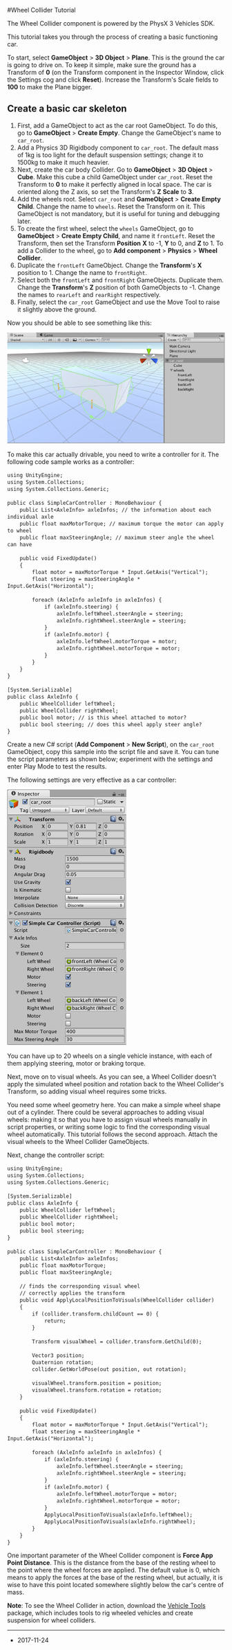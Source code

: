#Wheel Collider Tutorial
 
The Wheel Collider component is powered by the PhysX 3 Vehicles SDK.

This tutorial takes you through the process of creating a basic functioning car.

To start, select __GameObject__ &gt; __3D Object__ &gt; __Plane__. This is the ground the car is going to drive on. To keep it simple, make sure the ground has a Transform of __0__ (on the Transform component in the Inspector Window, click the Settings cog and click __Reset__). Increase the Transform's Scale fields to __100__ to make the Plane bigger.

## Create a basic car skeleton

1. First, add a GameObject to act as the car root GameObject. To do this, go to __GameObject__ > __Create Empty__. Change the GameObject's name to `car_root`.
1. Add a Physics 3D Rigidbody component to `car_root`. The default mass of 1kg is too light for the default suspension settings; change it to 1500kg to make it much heavier.
1. Next, create the car body Collider. Go to __GameObject__ &gt; __3D Object__ &gt; __Cube__. Make this cube a child GameObject under `car_root`. Reset the Transform to __0__ to make it perfectly aligned in local space. The car is oriented along the Z axis, so set the Transform's __Z__ __Scale__ to __3__.
1. Add the wheels root. Select `car_root` and __GameObject__ &gt; __Create Empty Child__. Change the name to `wheels`. Reset the Transform on it. This GameObject is not mandatory, but it is useful for tuning and debugging later. 
1. To create the first wheel, select the `wheels` GameObject, go to __GameObject__ &gt; __Create Empty Child__, and name it `frontLeft`. Reset the Transform, then set the Transform __Position__ __X__ to -1, __Y__ to 0, and __Z__ to  1. To add a Collider to the wheel, go to __Add component__ &gt; __Physics__ &gt; __Wheel Collider__.
1. Duplicate the `frontLeft` GameObject. Change the __Transform__'s __X__ position to 1. Change the name to `frontRight`.
1. Select both the `frontLeft` and `frontRight` GameObjects. Duplicate them. Change the __Transform__'s __Z__ position of both GameObjects to -1. Change the names to `rearLeft` and `rearRight` respectively.
1. Finally, select the `car_root` GameObject and use the Move Tool to raise it slightly above the ground.

Now you should be able to see something like this:

![](../uploads/Main/WheelColliderTutorial.png) 
     
To make this car actually drivable, you need to write a controller for it. The following code sample works as a controller:

```
using UnityEngine;
using System.Collections;
using System.Collections.Generic;
	
public class SimpleCarController : MonoBehaviour {
	public List<AxleInfo> axleInfos; // the information about each individual axle
	public float maxMotorTorque; // maximum torque the motor can apply to wheel
	public float maxSteeringAngle; // maximum steer angle the wheel can have
		
	public void FixedUpdate()
	{
		float motor = maxMotorTorque * Input.GetAxis("Vertical");
		float steering = maxSteeringAngle * Input.GetAxis("Horizontal");
			
		foreach (AxleInfo axleInfo in axleInfos) {
			if (axleInfo.steering) {
				axleInfo.leftWheel.steerAngle = steering;
				axleInfo.rightWheel.steerAngle = steering;
			}
			if (axleInfo.motor) {
				axleInfo.leftWheel.motorTorque = motor;
				axleInfo.rightWheel.motorTorque = motor;
			}
		}
	}
}
	
[System.Serializable]
public class AxleInfo {
	public WheelCollider leftWheel;
	public WheelCollider rightWheel;
	public bool motor; // is this wheel attached to motor?
	public bool steering; // does this wheel apply steer angle?
}
```

Create a new C# script (__Add Component__ &gt; __New Script__), on the `car_root` GameObject, copy this sample into the script file and save it. You can tune the script parameters as shown below; experiment with the settings and enter Play Mode to test the results. 

The following settings are very effective as a car controller:

![](../uploads/Main/WheelColliderSettings.png) 

You can have up to 20 wheels on a single vehicle instance, with each of them applying steering, motor or braking torque.

Next, move on to visual wheels. As you can see, a Wheel Collider doesn't apply the simulated wheel position and rotation back to the Wheel Collider's Transform, so adding visual wheel requires some tricks. 

You need some wheel geometry here. You can make a simple wheel shape out of a cylinder. There could be several approaches to adding visual wheels: making it so that you have to assign visual wheels manually in script properties, or writing some logic to find the corresponding visual wheel automatically. This tutorial follows the second approach. Attach the visual wheels to the Wheel Collider GameObjects.

Next, change the controller script:

```
using UnityEngine;
using System.Collections;
using System.Collections.Generic;

[System.Serializable]
public class AxleInfo {
	public WheelCollider leftWheel;
	public WheelCollider rightWheel;
	public bool motor;
	public bool steering;
}
	 
public class SimpleCarController : MonoBehaviour {
	public List<AxleInfo> axleInfos; 
	public float maxMotorTorque;
	public float maxSteeringAngle;
	 
	// finds the corresponding visual wheel
	// correctly applies the transform
	public void ApplyLocalPositionToVisuals(WheelCollider collider)
	{
		if (collider.transform.childCount == 0) {
			return;
		}
	 
		Transform visualWheel = collider.transform.GetChild(0);
	 
		Vector3 position;
		Quaternion rotation;
		collider.GetWorldPose(out position, out rotation);
	 
		visualWheel.transform.position = position;
		visualWheel.transform.rotation = rotation;
	}
	 
	public void FixedUpdate()
	{
		float motor = maxMotorTorque * Input.GetAxis("Vertical");
		float steering = maxSteeringAngle * Input.GetAxis("Horizontal");
	 
		foreach (AxleInfo axleInfo in axleInfos) {
			if (axleInfo.steering) {
				axleInfo.leftWheel.steerAngle = steering;
				axleInfo.rightWheel.steerAngle = steering;
			}
			if (axleInfo.motor) {
				axleInfo.leftWheel.motorTorque = motor;
				axleInfo.rightWheel.motorTorque = motor;
			}
			ApplyLocalPositionToVisuals(axleInfo.leftWheel);
			ApplyLocalPositionToVisuals(axleInfo.rightWheel);
		}
	}
}
```

One important parameter of the Wheel Collider component is __Force App Point Distance__. This is the distance from the base of the resting wheel to the point where the wheel forces are applied. The default value is 0, which means to apply the forces at the base of the resting wheel, but actually, it is wise to have this point located somewhere slightly below the car's centre of mass.

**Note**: To see the Wheel Collider in action, download the [Vehicle Tools](https://www.assetstore.unity3d.com/en/#!/content/83660) package, which includes tools to rig wheeled vehicles and create suspension for wheel colliders.

---

* <span class="page-edit">2017-11-24  <!-- include IncludeTextAmendPageSomeEdit --></span>
